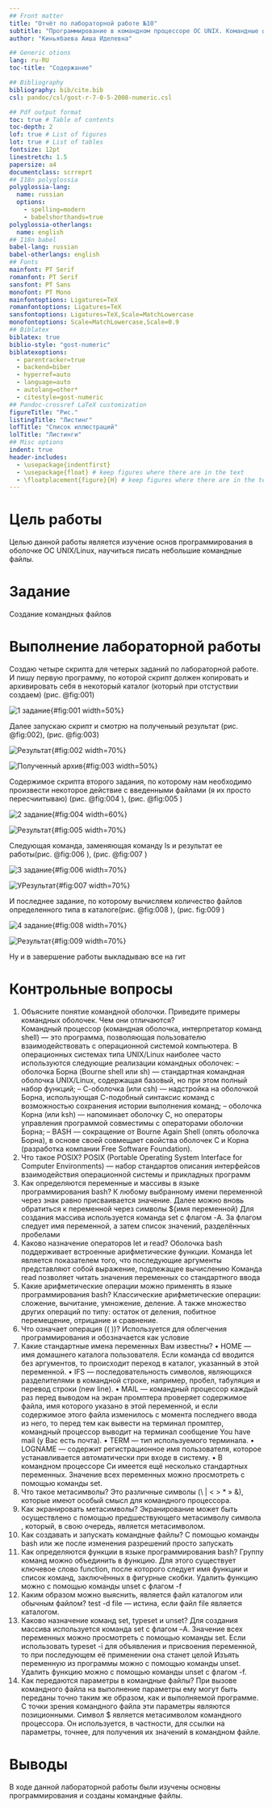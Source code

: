 ```yaml
---
## Front matter
title: "Отчёт по лабораторной работе №10"
subtitle: "Программирование в командном процессоре ОС UNIX. Командные файлы"
author: "Киньябаева Аиша Иделевна"

## Generic otions
lang: ru-RU
toc-title: "Содержание"

## Bibliography
bibliography: bib/cite.bib
csl: pandoc/csl/gost-r-7-0-5-2008-numeric.csl

## Pdf output format
toc: true # Table of contents
toc-depth: 2
lof: true # List of figures
lot: true # List of tables
fontsize: 12pt
linestretch: 1.5
papersize: a4
documentclass: scrreprt
## I18n polyglossia
polyglossia-lang:
  name: russian
  options:
	- spelling=modern
	- babelshorthands=true
polyglossia-otherlangs:
  name: english
## I18n babel
babel-lang: russian
babel-otherlangs: english
## Fonts
mainfont: PT Serif
romanfont: PT Serif
sansfont: PT Sans
monofont: PT Mono
mainfontoptions: Ligatures=TeX
romanfontoptions: Ligatures=TeX
sansfontoptions: Ligatures=TeX,Scale=MatchLowercase
monofontoptions: Scale=MatchLowercase,Scale=0.9
## Biblatex
biblatex: true
biblio-style: "gost-numeric"
biblatexoptions:
  - parentracker=true
  - backend=biber
  - hyperref=auto
  - language=auto
  - autolang=other*
  - citestyle=gost-numeric
## Pandoc-crossref LaTeX customization
figureTitle: "Рис."
listingTitle: "Листинг"
lofTitle: "Список иллюстраций"
lolTitle: "Листинги"
## Misc options
indent: true
header-includes:
  - \usepackage{indentfirst}
  - \usepackage{float} # keep figures where there are in the text
  - \floatplacement{figure}{H} # keep figures where there are in the text
---
```


# Цель работы

Целью данной работы является изучение основ программирования в оболочке ОС UNIX/Linux, научиться писать небольшие командные файлы.

# Задание

Создание командных файлов

# Выполнение лабораторной работы

Создаю четыре скрипта для четерых заданий по лабораторной работе. И пишу первую программу, по которой скрипт должен копировать и архивировать себя в некоторый каталог (который при отстуствии создаем) (рис. @fig:001)

![1 задание](image/5.png){#fig:001 width=50%}

Далее запускаю скрипт и смотрю на полученыый результат (рис. @fig:002), (рис. @fig:003)

![Результат](image/6.png){#fig:002 width=70%}

![Полученный архив](image/7.png){#fig:003 width=50%}

Содержимое скрипта второго задания, по которому нам необходимо произвести некоторое действие с введенными файлами (я их просто пересчиитываю) (рис. @fig:004 ), (рис. @fig:005 )

![2 задание](image/8.png){#fig:004 width=60%}

![Результат](image/9.png){#fig:005 width=70%}

Следующая команда, заменяющая команду ls и результат ее работы(рис. @fig:006 ), (рис. @fig:007 )

![3 задание](image/10.png){#fig:006 width=70%}

![УРезультат](image/11.png){#fig:007 width=70%}

И последнее задание, по которому вычисляем количество файлов определенного типа в каталоге(рис. @fig:008 ), (рис. fig:009 )

![4 задание](image/12.png){#fig:008 width=70%}

![Результат](image/13.png){#fig:009 width=70%}

Ну и в завершение работы выкладываю все на гит

# Контрольные вопросы

1. Объясните понятие командной оболочки. Приведите примеры командных оболочек. Чем они отличаются? \
  Командный процессор (командная оболочка, интерпретатор команд shell) — это программа, позволяющая пользователю взаимодействовать с операционной системой компьютера. В операционных системах типа UNIX/Linux наиболее часто используются следующие реализации командных оболочек: – оболочка Борна (Bourne shell или sh) — стандартная командная оболочка UNIX/Linux, содержащая базовый, но при этом полный набор функций; – С-оболочка (или csh) — надстройка на оболочкой Борна, использующая С-подобный синтаксис команд с возможностью сохранения истории выполнения команд; – оболочка Корна (или ksh) — напоминает оболочку С, но операторы управления программой совместимы с операторами оболочки Борна; – BASH — сокращение от Bourne Again Shell (опять оболочка Борна), в основе своей совмещает свойства оболочек С и Корна (разработка компании Free Software Foundation).
2. Что такое POSIX? 
  POSIX (Portable Operating System Interface for Computer Environments) — набор стандартов описания интерфейсов взаимодействия операционной системы и прикладных программ
3. Как определяются переменные и массивы в языке программирования bash? 
  К любому выбранному имени переменной через знак равно присваивается значение. Далее можно вновь обратиться к переменной через символы ${имя переменной}
  Для создания массива используется команда set с флагом -A. За флагом следует имя переменной, а затем список значений, разделённых пробелами
4. Каково назначение операторов let и read?
  Оболочка bash поддерживает встроенные арифметические функции. Команда let является показателем того, что последующие аргументы представляют собой выражение, подлежащее вычислению
  Команда read позволяет читать значения переменных со стандартного ввода 
5. Какие арифметические операции можно применять в языке программирования bash?
  Классические арифметические операции: сложение, вычитание, умножение, деление. А также множество других операций по типу: остаток от деления, побитное перемещение, отрицание и сравнение.
6. Что означает операция (( ))? 
  Используется для облегчения программирования и обозначается как условие
7. Какие стандартные имена переменных Вам известны? 
    •  HOME — имя домашнего каталога пользователя. Если команда cd вводится без аргументов, то происходит переход в каталог, указанный в этой переменной. 
    • IFS — последовательность символов, являющихся разделителями в командной строке, например, пробел, табуляция и перевод строки (new line). 
    • MAIL — командный процессор каждый раз перед выводом на экран промптера проверяет содержимое файла, имя которого указано в этой переменной, и если содержимое этого файла изменилось с момента последнего ввода из него, то перед тем как вывести на терминал промптер, командный процессор выводит на терминал сообщение You have mail (у Вас есть почта). 
    • TERM — тип используемого терминала. 
    • LOGNAME — содержит регистрационное имя пользователя, которое устанавливается автоматически при входе в систему. 
    • В командном процессоре Си имеется ещё несколько стандартных переменных. Значение всех переменных можно просмотреть с помощью команды set.
8. Что такое метасимволы? 
  Это различные символы (\ | < > * » &), которые имеют особый смысл для командного процессора.
9. Как экранировать метасимволы? 
  Экранирование может быть осуществлено с помощью предшествующего метасимволу символа \, который, в свою очередь, является метасимволом.
10. Как создавать и запускать командные файлы? 
  С помощью команды bash или же после изменения разрешений просто запускать
11. Как определяются функции в языке программирования bash? 
  Группу команд можно объединить в функцию. Для этого существует ключевое слово function, после которого следует имя функции и список команд, заключённых в фигурные скобки. Удалить функцию можно с помощью команды unset c флагом -f
12. Каким образом можно выяснить, является файл каталогом или обычным файлом? 
  test -d file — истина, если файл file является каталогом.
13. Каково назначение команд set, typeset и unset? 
  Для создания массива используется команда set с флагом –A. Значение всех переменных можно просмотреть с помощью команды set.
  Если использовать typeset -i для объявления и присвоения переменной, то при последующем её применении она станет целой
  Изъять переменную из программы можно с помощью команды unset. Удалить функцию можно с помощью команды unset c флагом -f.
14. Как передаются параметры в командные файлы? 
  При вызове командного файла на выполнение параметры ему могут быть переданы точно таким же образом, как и выполняемой программе. С точки зрения командного файла эти параметры являются позиционными. Символ $ является метасимволом командного процессора. Он используется, в частности, для ссылки на параметры, точнее, для получения их значений в командном файле.

# Выводы

В ходе данной лабораторной работы были изучены основны программирования и созданы командные файлы.
